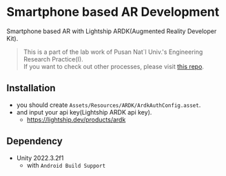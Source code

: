 # Smartphone based AR Development

Smartphone based AR with Lightship ARDK(Augmented Reality Developer Kit).

> This is a part of the lab work of Pusan Nat`l Univ.'s Engineering Research Practice(I).  
> If you want to check out other processes, please visit [this repo](https://github.com/jagaldol/lab-internship).

## Installation

* you should create `Assets/Resources/ARDK/ArdkAuthConfig.asset`.
* and input your api key(Lightship ARDK api key).
    * https://lightship.dev/products/ardk

## Dependency
* Unity 2022.3.2f1
    * with `Android Build Support`